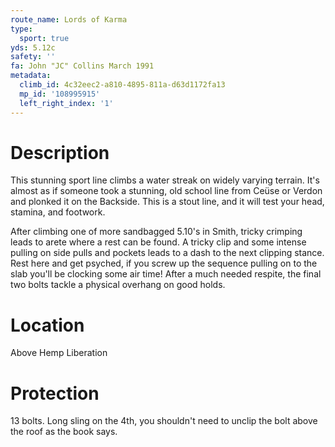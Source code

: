 ```yaml
---
route_name: Lords of Karma
type:
  sport: true
yds: 5.12c
safety: ''
fa: John "JC" Collins March 1991
metadata:
  climb_id: 4c32eec2-a810-4895-811a-d63d1172fa13
  mp_id: '108995915'
  left_right_index: '1'
---
```

# Description
This stunning sport line climbs a water streak on widely varying terrain.  It's almost as if someone took a stunning, old school line from Ceüse or Verdon and plonked it on the Backside.  This is a stout line, and it will test your head, stamina, and footwork.

After climbing one of more sandbagged 5.10's in Smith, tricky crimping leads to arete where a rest can be found.  A tricky clip and some intense pulling on side pulls and pockets leads to a dash to the next clipping stance.  Rest here and get psyched, if you screw up the sequence pulling on to the slab you'll be clocking some air time!  After a much needed respite, the final two bolts tackle a physical overhang on good holds.

# Location
Above Hemp Liberation

# Protection
13 bolts.  Long sling on the 4th, you shouldn't need to unclip the bolt above the roof as the book says.
